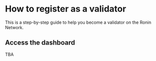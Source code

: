 # How to register as a validator
This is a step-by-step guide to help you become a validator on the Ronin Network.

## Access the dashboard
TBA